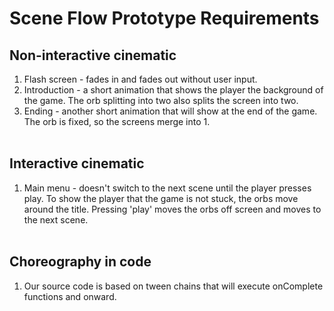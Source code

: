 # Scene Flow Prototype Requirements
## Non-interactive cinematic 
1. Flash screen - fades in and fades out without user input. <br>
2. Introduction - a short animation that shows the player the background of the game. The orb splitting into two also splits the screen into two. <br>
3. Ending - another short animation that will show at the end of the game. The orb is fixed, so the screens merge into 1. <br><br>

## Interactive cinematic 
1. Main menu - doesn't switch to the next scene until the player presses play. To show the player that the game is not stuck, the orbs move around the title. Pressing 'play' moves the orbs off screen and moves to the next scene. <br><br>

## Choreography in code
1. Our source code is based on tween chains that will execute onComplete functions and onward. <br><br>